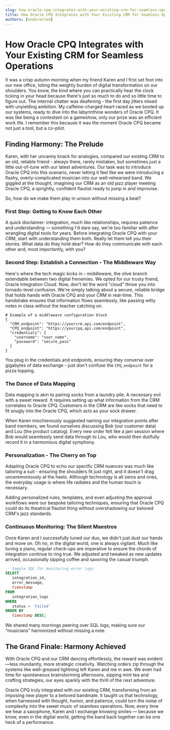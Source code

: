```yaml
---
slug: how-oracle-cpq-integrates-with-your-existing-crm-for-seamless-operations
title: How Oracle CPQ Integrates with Your Existing CRM for Seamless Operations
authors: [undirected]
---
```



# How Oracle CPQ Integrates with Your Existing CRM for Seamless Operations

It was a crisp autumn morning when my friend Karen and I first set foot into our new office, toting the weighty burden of digital transformation on our shoulders. You know, the kind where you can practically hear the clock ticking in your head because there's just so much to do and so little time to figure out. The internal chatter was deafening - the first day jitters mixed with unyielding ambition. My caffeine-charged heart raced as we booted up our systems, ready to dive into the labyrinthine wonders of Oracle CPQ. It was like being a contestant on a gameshow, only our prize was an efficient work life. I remember this because it was the moment Oracle CPQ became not just a tool, but a co-pilot.

## Finding Harmony: The Prelude

Karen, with her uncanny knack for analogies, compared our existing CRM to an old, reliable friend - always there, rarely mistaken, but sometimes just a little out-of-tune with our latest adventures. Our task was to introduce Oracle CPQ into this scenario, never letting it feel like we were introducing a flashy, overly-complicated musician into our well-rehearsed band. We giggled at the thought, imagining our CRM as an old jazz player meeting Oracle CPQ, a sprightly, confident flautist ready to jump in and improvise.

So, how do we make them play in unison without missing a beat? 

### First Step: Getting to Know Each Other

A quick disclaimer: integration, much like relationships, requires patience and understanding — something I'd dare say, we're too familiar with after wrangling digital tools for years. Before integrating Oracle CPQ with your CRM, start with understanding them both. Really let them tell you their stories. What data do they hold dear? How do they communicate with each other and, most importantly, with you?

### Second Step: Establish a Connection - The Middleware Way

Here's where the tech magic kicks in – middleware, the olive branch extendable between two digital frenemies. We opted for our trusty friend, Oracle Integration Cloud. Now, don't let the word "cloud" throw you into tornado-level confusion. We're simply talking about a secure, reliable bridge that holds hands with Oracle CPQ and your CRM in real-time. This handshake ensures that information flows seamlessly, like passing witty notes in class without the teacher catching on.

```shell
# Example of a middleware configuration block
{
  "CRM_endpoint": "https://yourcrm.api.com/endpoint",
  "CPQ_endpoint": "https://yourcpq.api.com/endpoint",
  "credentials": {
    "username": "user_name",
    "password": "secure_pass"
  }
}
```

You plug in the credentials and endpoints, ensuring they converse over gigabytes of data exchange - just don't confuse the `CPQ_endpoint` for a pizza topping.

### The Dance of Data Mapping

Data mapping is akin to pairing socks from a laundry pile. A necessary evil with a sweet reward. It requires setting up what information from the CRM correlates to Oracle CPQ. Customers in the CRM are like socks that need to fit snugly into the Oracle CPQ, which acts as your sock drawer.

When Karen mischievously suggested naming our integration points after band members, we found ourselves discussing Bob (our customer data) and Lou (the product catalog). Every new order felt like a jam session where Bob would seamlessly send data through to Lou, who would then dutifully record it in a harmonious digital symphony.

### Personalization - The Cherry on Top

Adapting Oracle CPQ to echo our specific CRM nuances was much like tailoring a suit - ensuring the shoulders fit just right, and it doesn't drag unceremoniously at the heels. Although technology is all zeros and ones, the everyday usage is where life radiates and the human touch is necessary. 

Adding personalized rules, templates, and even adjusting the approval workflows were our bespoke tailoring techniques, ensuring that Oracle CPQ could do its theatrical flautist thing without overshadowing our beloved CRM's jazz standards.

### Continuous Monitoring: The Silent Maestros

Once Karen and I successfully tuned our duo, we didn't just dust our hands and move on. Oh no, in the digital world, one is always vigilant. Much like tuning a piano, regular check-ups are imperative to ensure the chords of integration continue to ring true. We adjusted and tweaked as new updates arrived, occasionally sipping coffee and savoring the casual triumph.

```sql
-- Sample SQL for monitoring error logs
SELECT 
   integration_id, 
   error_message, 
   timestamp 
FROM 
   integration_logs
WHERE 
   status = 'failed'
ORDER BY 
   timestamp DESC;
```

We shared many mornings peering over SQL logs, making sure our “musicians” harmonized without missing a note.

## The Grand Finale: Harmony Achieved

With Oracle CPQ and our CRM dancing effortlessly, the reward was evident—less mundanity, more strategic creativity. Watching orders zip through the systems like well-greased lightning left Karen and me in awe. We even had time for spontaneous brainstorming afternoons, sipping mint tea and crafting strategies, our eyes sparkly with the thrill of the next adventure.

Oracle CPQ truly integrated with our existing CRM, transforming from an imposing new player to a beloved bandmate. It taught us that technology, when harnessed with thought, humor, and patience, could turn the noise of complexity into the sweet music of seamless operations. Now, every time we hear a saxophone, Karen and I exchange knowing smiles — because we know, even in the digital world, getting the band back together can be one heck of a performance.